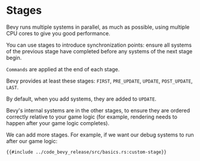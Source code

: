 # Stages

Bevy runs multiple systems in parallel, as much as possible, using multiple CPU
cores to give you good performance.

You can use stages to introduce synchronization points: ensure all systems of
the previous stage have completed before any systems of the next stage begin.

`Commands` are applied at the end of each stage.

Bevy provides at least these stages: `FIRST`, `PRE_UPDATE`, `UPDATE`, `POST_UPDATE`, `LAST`.

By default, when you add systems, they are added to `UPDATE`.

Bevy's internal systems are in the other stages, to ensure they are ordered
correctly relative to your game logic (for example, rendering needs to happen
after your game logic completes).

We can add more stages. For example, if we want our debug systems to run after our game logic:

```rust,no_run,noplayground
{{#include ../code_bevy_release/src/basics.rs:custom-stage}}
```
